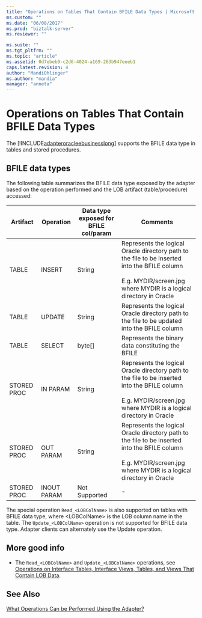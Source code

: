 ```yaml
---
title: "Operations on Tables That Contain BFILE Data Types | Microsoft Docs"
ms.custom: ""
ms.date: "06/08/2017"
ms.prod: "biztalk-server"
ms.reviewer: ""

ms.suite: ""
ms.tgt_pltfrm: ""
ms.topic: "article"
ms.assetid: 0d7ebeb9-c2d6-4024-a169-263b947eeeb1
caps.latest.revision: 4
author: "MandiOhlinger"
ms.author: "mandia"
manager: "anneta"
---
```

# Operations on Tables That Contain BFILE Data Types
The [!INCLUDE[adapteroracleebusinesslong](../../includes/adapteroracleebusinesslong-md.md)] supports the BFILE data type in tables and stored procedures. 

## BFILE data types
The following table summarizes the BFILE data type exposed by the adapter based on the operation performed and the LOB artifact (table/procedure) accessed:  
  
|Artifact|Operation|Data type exposed for BFILE col/param|Comments|  
|--------------|---------------|--------------------------------------------|--------------|  
|TABLE|INSERT|String|Represents the logical Oracle directory path to the file to be inserted into the BFILE column<br /><br /> E.g. MYDIR/screen.jpg where MYDIR is a logical directory in Oracle|  
|TABLE|UPDATE|String|Represents the logical Oracle directory path to the file to be updated into the BFILE column|  
|TABLE|SELECT|byte[]|Represents the binary data constituting the BFILE|  
|STORED PROC|IN PARAM|String|Represents the logical Oracle directory path to the file to be inserted into the BFILE column<br /><br /> E.g. MYDIR/screen.jpg where MYDIR is a logical directory in Oracle|  
|STORED PROC|OUT PARAM|String|Represents the logical Oracle directory path to the file to be inserted into the BFILE column<br /><br /> E.g. MYDIR/screen.jpg where MYDIR is a logical directory in Oracle|  
|STORED PROC|INOUT PARAM|Not Supported|-|  
  
 The special operation `Read_<LOBColName>` is also supported on tables with BFILE data type, where \<LOBColName> is the LOB column name in the table. The `Update_<LOBColName>` operation is not supported for BFILE data type. Adapter clients can alternately use the Update operation.  
  
## More good info  
  
-   The `Read_<LOBColName>` and `Update_<LOBColName>` operations, see [Operations on Interface Tables, Interface Views, Tables, and Views That Contain LOB Data](../../adapters-and-accelerators/adapter-oracle-ebs/read-and-update-on-interface-tables-and-views-with-large-object-data-types.md).  
  
## See Also  
 [What Operations Can be Performed Using the Adapter?](https://msdn.microsoft.com/library/cc185219(v=bts.10).aspx)